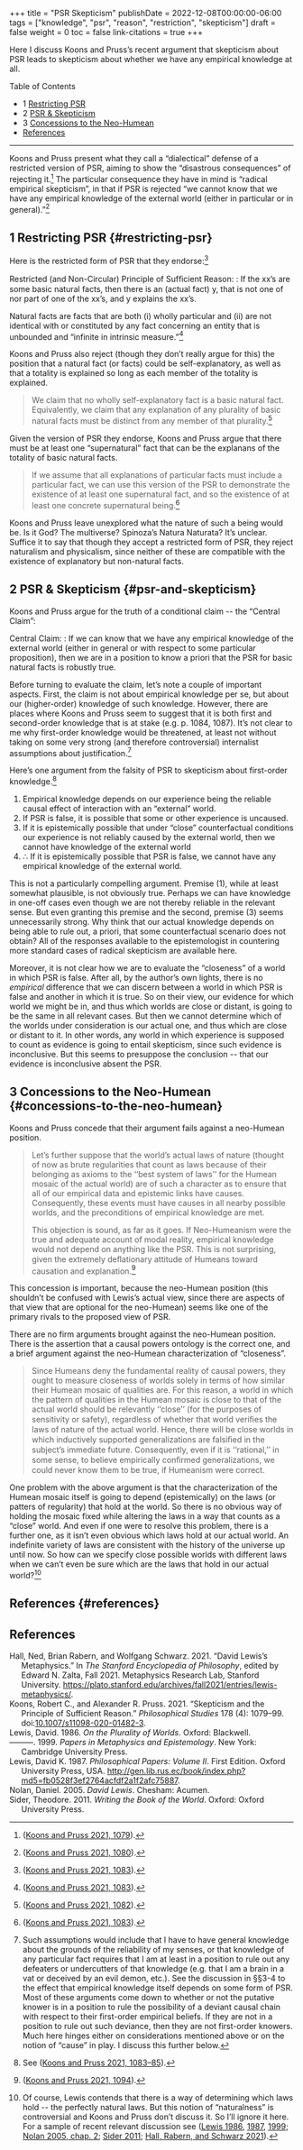 +++
title = "PSR Skepticism"
publishDate = 2022-12-08T00:00:00-06:00
tags = ["knowledge", "psr", "reason", "restriction", "skepticism"]
draft = false
weight = 0
toc = false
link-citations = true
+++

Here I discuss Koons and Pruss&rsquo;s recent argument that skepticism about PSR leads to skepticism about whether we have any empirical knowledge at all.

<div class="ox-hugo-toc toc has-section-numbers">

<div class="heading">Table of Contents</div>

- <span class="section-num">1</span> [Restricting PSR](#restricting-psr)
- <span class="section-num">2</span> [PSR &amp; Skepticism](#psr-and-skepticism)
- <span class="section-num">3</span> [Concessions to the Neo-Humean](#concessions-to-the-neo-humean)
- [References](#references)

</div>
<!--endtoc-->

---

Koons and Pruss present what they call a &ldquo;dialectical&rdquo; defense of a restricted version of PSR, aiming to show the &ldquo;disastrous consequences&rdquo; of rejecting it.[^fn:1] The particular consequence they have in mind is &ldquo;radical empirical skepticism&rdquo;, in that if PSR is rejected &ldquo;we cannot know that we have any empirical knowledge of the external world (either in particular or in general).&rdquo;[^fn:2]


## <span class="section-num">1</span> Restricting PSR {#restricting-psr}

Here is the restricted form of PSR that they endorse:[^fn:3]

Restricted (and Non-Circular) Principle of Sufﬁcient Reason:
: If the xx’s are some basic natural facts, then there is an (actual fact) y, that is not one of nor part of one of the xx’s, and y explains the xx’s.

Natural facts are facts that are both (i) wholly particular and (ii) are not identical with or constituted by any fact concerning an entity that is unbounded and &ldquo;infinite in intrinsic measure.&rdquo;[^fn:4]

Koons and Pruss also reject (though they don&rsquo;t really argue for this) the position that a natural fact (or facts) could be self-explanatory, as well as that a totality is explained so long as each member of the totality is explained.

> We claim that no wholly self-explanatory fact is a basic natural fact. Equivalently, we claim that any explanation of any plurality of basic natural facts must be distinct from any member of that plurality.[^fn:5]

Given the version of PSR they endorse, Koons and Pruss argue that there must be at least one &ldquo;supernatural&rdquo; fact that can be the explanans of the totality of basic natural facts.

> If we assume that all explanations of particular facts must include a particular fact, we can use this version of the PSR to demonstrate the existence of at least one supernatural fact, and so the existence of at least one concrete supernatural being.[^fn:6]

Koons and Pruss leave unexplored what the nature of such a being would be. Is it God? The multiverse? Spinoza&rsquo;s Natura Naturata? It&rsquo;s unclear. Suffice it to say that though they accept a restricted form of PSR, they reject naturalism and physicalism, since neither of these are compatible with the existence of explanatory but non-natural facts.


## <span class="section-num">2</span> PSR &amp; Skepticism {#psr-and-skepticism}

Koons and Pruss argue for the truth of a conditional claim -- the &ldquo;Central Claim&rdquo;:

Central Claim:
: If we can know that we have any empirical knowledge of the
    external world (either in general or with respect to some particular
    proposition), then we are in a position to know a priori that the PSR for
    basic natural facts is robustly true.

Before turning to evaluate the claim, let&rsquo;s note a couple of important aspects. First, the claim is not about empirical knowledge per se, but about our (higher-order) knowledge of such knowledge. However, there are places where Koons and Pruss seem to suggest that it is both first and second-order knowledge that is at stake (e.g. p. 1084, 1087). It&rsquo;s not clear to me why first-order knowledge would be threatened, at least not without taking on some very strong (and therefore controversial) internalist assumptions about justification.[^fn:7]

Here&rsquo;s one argument from the falsity of PSR to skepticism about first-order knowledge.[^fn:8]

1.  Empirical knowledge depends on our experience being the reliable causal effect of interaction with an &ldquo;external&rdquo; world.
2.  If PSR is false, it is possible that some or other experience is uncaused.
3.  If it is epistemically possible that under &ldquo;close&rdquo; counterfactual conditions our experience is not reliably caused by the external world, then we cannot have knowledge of the external world
4.  &there4; If it is epistemically possible that PSR is false, we cannot have any empirical knowledge of the external world.

This is not a particularly compelling argument. Premise (1), while at least somewhat plausible, is not obviously true. Perhaps we can have knowledge in one-off cases even though we are not thereby reliable in the relevant sense. But even granting this premise and the second, premise (3) seems unnecessarily strong. Why think that our actual knowledge depends on being able to rule out, a priori, that some counterfactual scenario does not obtain? All of the responses available to the epistemologist in countering more standard cases of radical skepticism are available here.

Moreover, it is not clear how we are to evaluate the &ldquo;closeness&rdquo; of a world in which PSR is false. After all, by the author&rsquo;s own lights, there is no _empirical_ difference that we can discern between a world in which PSR is false and another in which it is true. So on their view, our evidence for which world we might be in, and thus which worlds are close or distant, is going to be the same in all relevant cases. But then we cannot determine which of the worlds under consideration is our actual one, and thus which are close or distant to it. In other words, any world in which experience is supposed to count as evidence is going to entail skepticism, since such evidence is inconclusive. But this seems to presuppose the conclusion -- that our evidence is inconclusive absent the PSR.


## <span class="section-num">3</span> Concessions to the Neo-Humean {#concessions-to-the-neo-humean}

Koons and Pruss concede that their argument fails against a neo-Humean position.

> Let’s further suppose that the world’s actual laws of nature (thought of now as brute regularities that count as laws because of their belonging as axioms to the ‘‘best system of laws’’ for the Humean mosaic of the actual world) are of such a character as to ensure that all of our empirical data and epistemic links have causes. Consequently, these events must have causes in all nearby possible worlds, and the preconditions of empirical knowledge are met.
>
> This objection is sound, as far as it goes. If Neo-Humeanism were the true and adequate account of modal reality, empirical knowledge would not depend on anything like the PSR. This is not surprising, given the extremely deﬂationary attitude of Humeans toward causation and explanation.[^fn:9]

This concession is important, because the neo-Humean position (this shouldn&rsquo;t be confused with Lewis&rsquo;s actual view, since there are aspects of that view that are optional for the neo-Humean) seems like one of the primary rivals to the proposed view of PSR.

There are no firm arguments brought against the neo-Humean position. There is the assertion that a causal powers ontology is the correct one, and a brief argument against the neo-Humean characterization of &ldquo;closeness&rdquo;.

> Since Humeans deny the fundamental reality of causal powers, they ought to measure closeness of worlds solely in terms of how similar their Humean mosaic of qualities are. For this reason, a world in which the pattern of qualities in the Humean mosaic is close to that of the actual world should be relevantly ‘‘close’’ (for the purposes of sensitivity or safety), regardless of whether that world veriﬁes the laws of nature of the actual world. Hence, there will be close worlds in which inductively supported generalizations are falsiﬁed in the subject’s immediate future. Consequently, even if it is ‘‘rational,’’ in some sense, to believe empirically conﬁrmed generalizations, we could never know them to be true, if Humeanism were correct.

One problem with the above argument is that the characterization of the Humean mosaic itself is going to depend (epistemically) on the laws (or patters of regularity) that hold at the world. So there is no obvious way of holding the mosaic fixed while altering the laws in a way that counts as a &ldquo;close&rdquo; world. And even if one were to resolve this problem, there is a further one, as it isn&rsquo;t even obvious which laws hold at our actual world. An indefinite variety of laws are consistent with the history of the universe up until now. So how can we specify close possible worlds with different laws when we can&rsquo;t even be sure which are the laws that hold in our actual world?[^fn:10]


## References {#references}

## References

<style>.csl-entry{text-indent: -1.5em; margin-left: 1.5em;}</style><div class="csl-bib-body">
  <div class="csl-entry"><a id="citeproc_bib_item_1"></a>Hall, Ned, Brian Rabern, and Wolfgang Schwarz. 2021. “David Lewis’s Metaphysics.” In <i>The Stanford Encyclopedia of Philosophy</i>, edited by Edward N. Zalta, Fall 2021. Metaphysics Research Lab, Stanford University. <a href="https://plato.stanford.edu/archives/fall2021/entries/lewis-metaphysics/">https://plato.stanford.edu/archives/fall2021/entries/lewis-metaphysics/</a>.</div>
  <div class="csl-entry"><a id="citeproc_bib_item_2"></a>Koons, Robert C., and Alexander R. Pruss. 2021. “Skepticism and the Principle of Sufficient Reason.” <i>Philosophical Studies</i> 178 (4): 1079–99. doi:<a href="https://doi.org/10.1007/s11098-020-01482-3">10.1007/s11098-020-01482-3</a>.</div>
  <div class="csl-entry"><a id="citeproc_bib_item_3"></a>Lewis, David. 1986. <i>On the Plurality of Worlds</i>. Oxford: Blackwell.</div>
  <div class="csl-entry"><a id="citeproc_bib_item_4"></a>———. 1999. <i>Papers in Metaphysics and Epistemology</i>. New York: Cambridge University Press.</div>
  <div class="csl-entry"><a id="citeproc_bib_item_5"></a>Lewis, David K. 1987. <i>Philosophical Papers: Volume II</i>. First Edition. Oxford University Press, USA. <a href="http://gen.lib.rus.ec/book/index.php?md5=fb0528f3ef2764acfdf2a1f2afc75887">http://gen.lib.rus.ec/book/index.php?md5=fb0528f3ef2764acfdf2a1f2afc75887</a>.</div>
  <div class="csl-entry"><a id="citeproc_bib_item_6"></a>Nolan, Daniel. 2005. <i>David Lewis</i>. Chesham: Acumen.</div>
  <div class="csl-entry"><a id="citeproc_bib_item_7"></a>Sider, Theodore. 2011. <i>Writing the Book of the World</i>. Oxford: Oxford University Press.</div>
</div>

[^fn:1]: (<a href="#citeproc_bib_item_2">Koons and Pruss 2021, 1079</a>).
[^fn:2]: (<a href="#citeproc_bib_item_2">Koons and Pruss 2021, 1080</a>).
[^fn:3]: (<a href="#citeproc_bib_item_2">Koons and Pruss 2021, 1083</a>).
[^fn:4]: (<a href="#citeproc_bib_item_2">Koons and Pruss 2021, 1083</a>).
[^fn:5]: (<a href="#citeproc_bib_item_2">Koons and Pruss 2021, 1082</a>).
[^fn:6]: (<a href="#citeproc_bib_item_2">Koons and Pruss 2021, 1083</a>).
[^fn:7]: Such assumptions would include that I have to have general knowledge about the grounds of the reliability of my senses, or that knowledge of any particular fact requires that I am at least in a position to rule out any defeaters or undercutters of that knowledge (e.g. that I am a brain in a vat or deceived by an evil demon, etc.). See the discussion in §§3-4 to the effect that empirical knowledge itself depends on some form of PSR. Most of these arguments come down to whether or not the putative knower is in a position to rule the possibility of a deviant causal chain with respect to their first-order empirical beliefs. If they are not in a position to rule out such deviance, then they are not first-order knowers. Much here hinges either on considerations mentioned above or on the notion of &ldquo;cause&rdquo; in play. I discuss this further below.
[^fn:8]: See (<a href="#citeproc_bib_item_2">Koons and Pruss 2021, 1083–85</a>).
[^fn:9]: (<a href="#citeproc_bib_item_2">Koons and Pruss 2021, 1094</a>).
[^fn:10]: Of course, Lewis contends that there is a way of determining which laws hold -- the perfectly natural laws. But this notion of &ldquo;naturalness&rdquo; is controversial and Koons and Pruss don&rsquo;t discuss it. So I&rsquo;ll ignore it here. For a sample of recent relevant discussion see (<a href="#citeproc_bib_item_3">Lewis 1986</a>, <a href="#citeproc_bib_item_5">1987</a>, <a href="#citeproc_bib_item_4">1999</a>; <a href="#citeproc_bib_item_6">Nolan 2005, chap. 2</a>; <a href="#citeproc_bib_item_7">Sider 2011</a>; <a href="#citeproc_bib_item_1">Hall, Rabern, and Schwarz 2021</a>).